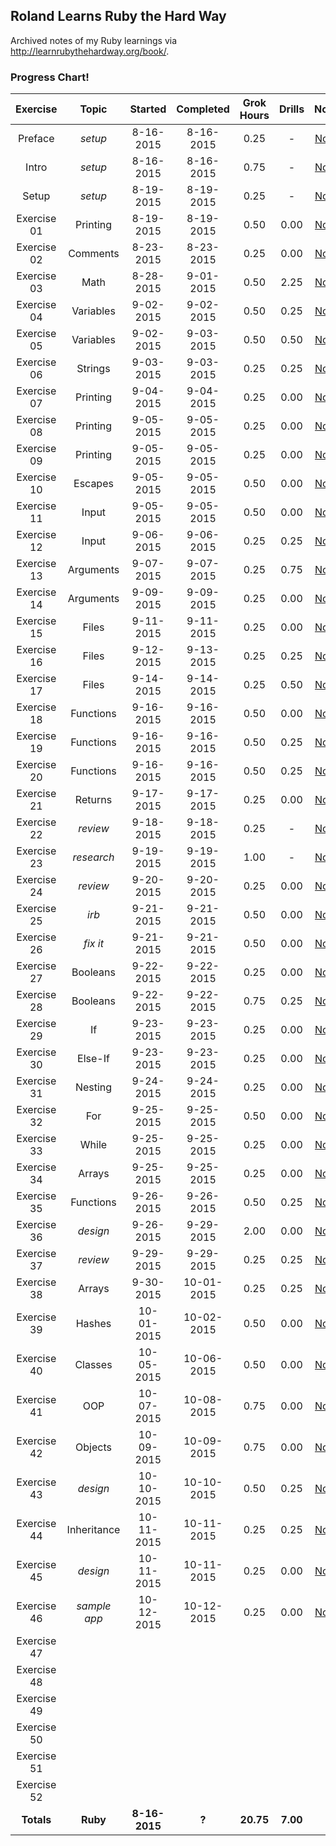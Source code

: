## Roland Learns Ruby the Hard Way
Archived notes of my Ruby learnings via http://learnrubythehardway.org/book/.

### Progress Chart!
| Exercise    | Topic       | Started       | Completed     | Grok Hours    | Drills       | Notes |
|:-----------:|:-----------:|:-------------:|:-------------:|:-------------:|:------------:|:-----:|
| Preface     | _setup_     | 8-16-2015     | 8-16-2015     | 0.25          | -            | [Notes](Exercise%2000%20-%20Preface) |
| Intro       | _setup_     | 8-16-2015     | 8-16-2015     | 0.75          | -            | [Notes](Exercise%2000%20-%20The%20Introduction) |
| Setup       | _setup_     | 8-19-2015     | 8-19-2015     | 0.25          | -            | [Notes](Exercise%2000%20-%20The%20Setup) |
| Exercise 01 | Printing    | 8-19-2015     | 8-19-2015     | 0.50          | 0.00         | [Notes](Exercises%2001-10/Exercise%2001%20-%20A%20Good%20First%20Program) |
| Exercise 02 | Comments    | 8-23-2015     | 8-23-2015     | 0.25          | 0.00         | [Notes](Exercises%2001-10/Exercise%2002%20-%20Comments%20and%20Pound%20Characters) |
| Exercise 03 | Math        | 8-28-2015     | 9-01-2015     | 0.50          | 2.25         | [Notes](Exercises%2001-10/Exercise%2003%20-%20Numbers%20and%20Math) |
| Exercise 04 | Variables   | 9-02-2015     | 9-02-2015     | 0.50          | 0.25         | [Notes](Exercises%2001-10/Exercise%2004%20-%20Variables%20and%20Names) |
| Exercise 05 | Variables   | 9-02-2015     | 9-03-2015     | 0.50          | 0.50         | [Notes](Exercises%2001-10/Exercise%2005%20-%20More%20Variables%20and%20Printing) |
| Exercise 06 | Strings     | 9-03-2015     | 9-03-2015     | 0.25          | 0.25         | [Notes](Exercises%2001-10/Exercise%2006%20-%20Strings%20and%20Text) |
| Exercise 07 | Printing    | 9-04-2015     | 9-04-2015     | 0.25          | 0.00         | [Notes](Exercises%2001-10/Exercise%2007%20-%20More%20Printing) |
| Exercise 08 | Printing    | 9-05-2015     | 9-05-2015     | 0.25          | 0.00         | [Notes](Exercises%2001-10/Exercise%2008%20-%20Printing%20Printing) |
| Exercise 09 | Printing    | 9-05-2015     | 9-05-2015     | 0.25          | 0.00         | [Notes](Exercises%2001-10/Exercise%2009%20-%20Printing%20Printing%20Printing) |
| Exercise 10 | Escapes     | 9-05-2015     | 9-05-2015     | 0.50          | 0.00         | [Notes](Exercises%2001-10/Exercise%2010%20-%20What%20Was%20That) |
| Exercise 11 | Input       | 9-05-2015     | 9-05-2015     | 0.50          | 0.00         | [Notes](Exercises%2011-20/Exercise%2011%20-%20More%20Questions) |
| Exercise 12 | Input       | 9-06-2015     | 9-06-2015     | 0.25          | 0.25         | [Notes](Exercises%2011-20/Exercise%2012%20-%20Prompting%20People%20for%20Numbers) |
| Exercise 13 | Arguments   | 9-07-2015     | 9-07-2015     | 0.25          | 0.75         | [Notes](Exercises%2011-20/Exercise%2013%20-%20Parameters%20Unpacking%20Variables) |
| Exercise 14 | Arguments   | 9-09-2015     | 9-09-2015     | 0.25          | 0.00         | [Notes](Exercises%2011-20/Exercise%2014%20-%20Prompting%20and%20Passing) |
| Exercise 15 | Files       | 9-11-2015     | 9-11-2015     | 0.25          | 0.00         | [Notes](Exercises%2011-20/Exercise%2015%20-%20Reading%20Files) |
| Exercise 16 | Files       | 9-12-2015     | 9-13-2015     | 0.25          | 0.25         | [Notes](Exercises%2011-20/Exercise%2016%20-%20Reading%20and%20Writing%20Files) |
| Exercise 17 | Files       | 9-14-2015     | 9-14-2015     | 0.25          | 0.50         | [Notes](Exercises%2011-20/Exercise%2017%20-%20More%20Files) |
| Exercise 18 | Functions   | 9-16-2015     | 9-16-2015     | 0.50          | 0.00         | [Notes](Exercises%2011-20/Exercise%2018%20-%20Names%20Variables%20Code%20Functions) |
| Exercise 19 | Functions   | 9-16-2015     | 9-16-2015     | 0.50          | 0.25         | [Notes](Exercises%2011-20/Exercise%2019%20-%20Functions%20and%20Variables) |
| Exercise 20 | Functions   | 9-16-2015     | 9-16-2015     | 0.50          | 0.25         | [Notes](Exercises%2011-20/Exercise%2020%20-%20Functions%20and%20Files) |
| Exercise 21 | Returns     | 9-17-2015     | 9-17-2015     | 0.25          | 0.00         | [Notes](Exercises%2021-30/Exercise%2021%20-%20Functions%20Can%20Return%20Something) |
| Exercise 22 | _review_    | 9-18-2015     | 9-18-2015     | 0.25          | -            | [Notes](Exercises%2021-30/Exercise%2022%20-%20What%20Do%20You%20Know%20So%20Far) |
| Exercise 23 | _research_  | 9-19-2015     | 9-19-2015     | 1.00          | -            | [Notes](Exercises%2021-30/Exercise%2023%20-%20Read%20Some%20Code) |
| Exercise 24 | _review_    | 9-20-2015     | 9-20-2015     | 0.25          | 0.00         | [Notes](Exercises%2021-30/Exercise%2024%20-%20More%20Practice) |
| Exercise 25 | _irb_       | 9-21-2015     | 9-21-2015     | 0.50          | 0.00         | [Notes](Exercises%2021-30/Exercise%2025%20-%20Even%20More%20Practice) |
| Exercise 26 | _fix it_    | 9-21-2015     | 9-21-2015     | 0.50          | 0.00         | [Notes](Exercises%2021-30/Exercise%2026%20-%20Congratulations%20Take%20a%20Test) |
| Exercise 27 | Booleans    | 9-22-2015     | 9-22-2015     | 0.25          | 0.00         | [Notes](Exercises%2021-30/Exercise%2027%20-%20Memorizing%20Logic) |
| Exercise 28 | Booleans    | 9-22-2015     | 9-22-2015     | 0.75          | 0.25         | [Notes](Exercises%2021-30/Exercise%2028%20-%20Boolean%20Practice) |
| Exercise 29 | If          | 9-23-2015     | 9-23-2015     | 0.25          | 0.00         | [Notes](Exercises%2021-30/Exercise%2029%20-%20What%20If) |
| Exercise 30 | Else-If     | 9-23-2015     | 9-23-2015     | 0.25          | 0.00         | [Notes](Exercises%2021-30/Exercise%2030%20-%20Else%20and%20If) |
| Exercise 31 | Nesting     | 9-24-2015     | 9-24-2015     | 0.25          | 0.00         | [Notes](Exercises%2031-40/Exercise%2031%20-%20Making%20Decisions) |
| Exercise 32 | For         | 9-25-2015     | 9-25-2015     | 0.50          | 0.00         | [Notes](Exercises%2031-40/Exercise%2032%20-%20Loops%20and%20Arrays) |
| Exercise 33 | While       | 9-25-2015     | 9-25-2015     | 0.25          | 0.00         | [Notes](Exercises%2031-40/Exercise%2033%20-%20While%20Loops) |
| Exercise 34 | Arrays      | 9-25-2015     | 9-25-2015     | 0.25          | 0.00         | [Notes](Exercises%2031-40/Exercise%2034%20-%20Accessing%20Elements%20of%20Arrays) |
| Exercise 35 | Functions   | 9-26-2015     | 9-26-2015     | 0.50          | 0.25         | [Notes](Exercises%2031-40/Exercise%2035%20-%20Branches%20and%20Functions) |
| Exercise 36 | _design_    | 9-26-2015     | 9-29-2015     | 2.00          | 0.00         | [Notes](Exercises%2031-40/Exercise%2036%20-%20Designing%20and%20Debugging) |
| Exercise 37 | _review_    | 9-29-2015     | 9-29-2015     | 0.25          | 0.25         | [Notes](Exercises%2031-40/Exercise%2037%20-%20Symbol%20Review) |
| Exercise 38 | Arrays      | 9-30-2015     | 10-01-2015    | 0.25          | 0.25         | [Notes](Exercises%2031-40/Exercise%2038%20-%20Doing%20Things%20to%20Arrays) |
| Exercise 39 | Hashes      | 10-01-2015    | 10-02-2015    | 0.50          | 0.00         | [Notes](Exercises%2031-40/Exercise%2039%20-%20Hashes%20Oh%20Lovely%20Hashes) |
| Exercise 40 | Classes     | 10-05-2015    | 10-06-2015    | 0.50          | 0.00         | [Notes](Exercises%2031-40/Exercise%2040%20-%20Modules%20Classes%20and%20Objects) |
| Exercise 41 | OOP         | 10-07-2015    | 10-08-2015    | 0.75          | 0.00         | [Notes](Exercises%2041-52/Exercise%2041%20-%20Learning%20To%20Speak%20Object%20Oriented) |
| Exercise 42 | Objects     | 10-09-2015    | 10-09-2015    | 0.75          | 0.00         | [Notes](Exercises%2041-52/Exercise%2042%20-%20Is-A%20Has-A%20Objects%20and%20Classes) |
| Exercise 43 | _design_    | 10-10-2015    | 10-10-2015    | 0.50          | 0.25         | [Notes](Exercises%2041-52/Exercise%2043%20-%20Basic%20Object-Oriented%20Analysis%20and%20Design) |
| Exercise 44 | Inheritance | 10-11-2015    | 10-11-2015    | 0.25          | 0.25         | [Notes](Exercises%2041-52/Exercise%2044%20-%20Inheritance%20Versus%20Composition) |
| Exercise 45 | _design_    | 10-11-2015    | 10-11-2015    | 0.25          | 0.00         | [Notes](Exercises%2041-52/Exercise%2044%20-%20You%20Make%20a%20Game) |
| Exercise 46 | _sample app_| 10-12-2015    | 10-12-2015    | 0.25          | 0.00         | [Notes](Exercises%2041-52/Exercise%2046%20-%20A%20Project%20Skeleton) |
| Exercise 47 |  |  |  |  |  |  |
| Exercise 48 |  |  |  |  |  |  |
| Exercise 49 |  |  |  |  |  |  |
| Exercise 50 |  |  |  |  |  |  |
| Exercise 51 |  |  |  |  |  |  |
| Exercise 52 |  |  |  |  |  |  |
| **Totals**  | **Ruby**   | **8-16-2015** | **?**         | **20.75**     | **7.00**     | -     |
